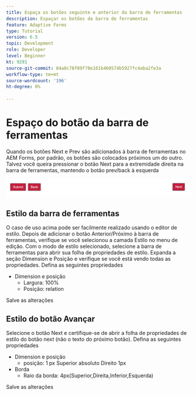 ```yaml
---
title: Espaça os botões seguinte e anterior da barra de ferramentas
description: Espaçar os botões da barra de ferramentas
feature: Adaptive Forms
type: Tutorial
version: 6.5
topic: Development
role: Developer
level: Beginner
kt: 9291
source-git-commit: 84a0c78f89f78e161b460574b5927fc4aba2fe3a
workflow-type: tm+mt
source-wordcount: '196'
ht-degree: 0%

---
```


# Espaço do botão da barra de ferramentas

Quando os botões Next e Prev são adicionados à barra de ferramentas no AEM Forms, por padrão, os botões são colocados próximos um do outro. Talvez você queira pressionar o botão Next para a extremidade direita na barra de ferramentas, mantendo o botão prev/back à esquerda

![espaçamento entre barras de ferramentas](assets/toolbar-spacing.png)


## Estilo da barra de ferramentas

O caso de uso acima pode ser facilmente realizado usando o editor de estilo. Depois de adicionar o botão Anterior/Próximo à barra de ferramentas, verifique se você selecionou a camada Estilo no menu de edição. Com o modo de estilo selecionado, selecione a barra de ferramentas para abrir sua folha de propriedades de estilo. Expanda a seção Dimension e Posição e verifique se você está vendo todas as propriedades. Defina as seguintes propriedades
* Dimension e posição
   * Largura: 100%
   * Posição: relation

Salve as alterações

## Estilo do botão Avançar

Selecione o botão Next e certifique-se de abrir a folha de propriedades de estilo do botão next (não o texto do próximo botão). Defina as seguintes propriedades
* Dimension e posição
   * posição: 1 px Superior absoluto Direito 1px
* Borda
   * Raio da borda: 4px(Superior,Direita,Inferior,Esquerda)

Salve as alterações
